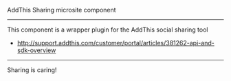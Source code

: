 AddThis Sharing microsite component

***

This component is a wrapper plugin for the AddThis social sharing tool

* http://support.addthis.com/customer/portal/articles/381262-api-and-sdk-overview


***

Sharing is caring!
